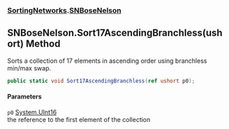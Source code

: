 ### [SortingNetworks](SortingNetworks.md 'SortingNetworks').[SNBoseNelson](SortingNetworks_SNBoseNelson.md 'SortingNetworks.SNBoseNelson')
## SNBoseNelson.Sort17AscendingBranchless(ushort) Method
Sorts a collection of 17 elements in ascending order using branchless min/max swap.  
```csharp
public static void Sort17AscendingBranchless(ref ushort p0);
```
#### Parameters
<a name='SortingNetworks_SNBoseNelson_Sort17AscendingBranchless(ushort)_p0'></a>
`p0` [System.UInt16](https://docs.microsoft.com/en-us/dotnet/api/System.UInt16 'System.UInt16')  
the reference to the first element of the collection
  
